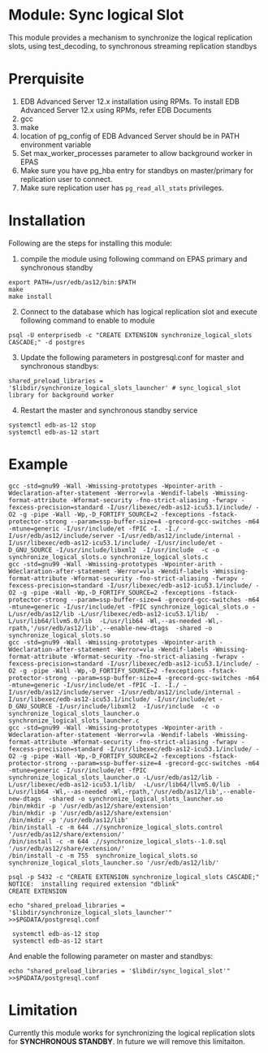 Module: Sync logical Slot
=========================================

This module provides a mechanism to synchronize the logical replication slots, using test_decoding, to synchronous streaming replication standbys

# Prerquisite

1. EDB Advanced Server 12.x installation using RPMs. To install EDB Advanced Server 12.x using RPMs, refer EDB Documents
2. gcc
3. make
4. location of pg_config of EDB Advanced Server should be in PATH environment variable
5. Set max_worker_processes parameter to allow background worker in EPAS
6. Make sure you have pg_hba entry for standbys on master/primary for replication user to connect.
7. Make sure replication user has `pg_read_all_stats` privileges.

# Installation

Following are the steps for installing this module:

1. compile the module using following command on EPAS primary and synchronous standby
```
export PATH=/usr/edb/as12/bin:$PATH
make 
make install
```
2. Connect to the database which has logical replication slot and execute following command to enable to module
```
psql -U enterprisedb -c "CREATE EXTENSION synchronize_logical_slots CASCADE;" -d postgres
```
3. Update the following parameters in postgresql.conf for master and synchronous standbys:
```
shared_preload_libraries = '$libdir/synchronize_logical_slots_launcher' # sync_logical_slot library for background worker
```
4. Restart the master and synchronous standby service
```
systemctl edb-as-12 stop
systemctl edb-as-12 start
```

# Example

```
gcc -std=gnu99 -Wall -Wmissing-prototypes -Wpointer-arith -Wdeclaration-after-statement -Werror=vla -Wendif-labels -Wmissing-format-attribute -Wformat-security -fno-strict-aliasing -fwrapv -fexcess-precision=standard -I/usr/libexec/edb-as12-icu53.1/include/ -O2 -g -pipe -Wall -Wp,-D_FORTIFY_SOURCE=2 -fexceptions -fstack-protector-strong --param=ssp-buffer-size=4 -grecord-gcc-switches -m64 -mtune=generic -I/usr/include/et -fPIC -I. -I./ -I/usr/edb/as12/include/server -I/usr/edb/as12/include/internal -I/usr/libexec/edb-as12-icu53.1/include/ -I/usr/include/et -D_GNU_SOURCE -I/usr/include/libxml2  -I/usr/include  -c -o synchronize_logical_slots.o synchronize_logical_slots.c
gcc -std=gnu99 -Wall -Wmissing-prototypes -Wpointer-arith -Wdeclaration-after-statement -Werror=vla -Wendif-labels -Wmissing-format-attribute -Wformat-security -fno-strict-aliasing -fwrapv -fexcess-precision=standard -I/usr/libexec/edb-as12-icu53.1/include/ -O2 -g -pipe -Wall -Wp,-D_FORTIFY_SOURCE=2 -fexceptions -fstack-protector-strong --param=ssp-buffer-size=4 -grecord-gcc-switches -m64 -mtune=generic -I/usr/include/et -fPIC synchronize_logical_slots.o -L/usr/edb/as12/lib -L/usr/libexec/edb-as12-icu53.1/lib/  -L/usr/lib64/llvm5.0/lib  -L/usr/lib64 -Wl,--as-needed -Wl,-rpath,'/usr/edb/as12/lib',--enable-new-dtags  -shared -o synchronize_logical_slots.so
gcc -std=gnu99 -Wall -Wmissing-prototypes -Wpointer-arith -Wdeclaration-after-statement -Werror=vla -Wendif-labels -Wmissing-format-attribute -Wformat-security -fno-strict-aliasing -fwrapv -fexcess-precision=standard -I/usr/libexec/edb-as12-icu53.1/include/ -O2 -g -pipe -Wall -Wp,-D_FORTIFY_SOURCE=2 -fexceptions -fstack-protector-strong --param=ssp-buffer-size=4 -grecord-gcc-switches -m64 -mtune=generic -I/usr/include/et -fPIC -I. -I./ -I/usr/edb/as12/include/server -I/usr/edb/as12/include/internal -I/usr/libexec/edb-as12-icu53.1/include/ -I/usr/include/et -D_GNU_SOURCE -I/usr/include/libxml2  -I/usr/include  -c -o synchronize_logical_slots_launcher.o synchronize_logical_slots_launcher.c
gcc -std=gnu99 -Wall -Wmissing-prototypes -Wpointer-arith -Wdeclaration-after-statement -Werror=vla -Wendif-labels -Wmissing-format-attribute -Wformat-security -fno-strict-aliasing -fwrapv -fexcess-precision=standard -I/usr/libexec/edb-as12-icu53.1/include/ -O2 -g -pipe -Wall -Wp,-D_FORTIFY_SOURCE=2 -fexceptions -fstack-protector-strong --param=ssp-buffer-size=4 -grecord-gcc-switches -m64 -mtune=generic -I/usr/include/et -fPIC synchronize_logical_slots_launcher.o -L/usr/edb/as12/lib -L/usr/libexec/edb-as12-icu53.1/lib/  -L/usr/lib64/llvm5.0/lib  -L/usr/lib64 -Wl,--as-needed -Wl,-rpath,'/usr/edb/as12/lib',--enable-new-dtags  -shared -o synchronize_logical_slots_launcher.so
/bin/mkdir -p '/usr/edb/as12/share/extension'
/bin/mkdir -p '/usr/edb/as12/share/extension'
/bin/mkdir -p '/usr/edb/as12/lib'
/bin/install -c -m 644 .//synchronize_logical_slots.control '/usr/edb/as12/share/extension/'
/bin/install -c -m 644 .//synchronize_logical_slots--1.0.sql  '/usr/edb/as12/share/extension/'
/bin/install -c -m 755  synchronize_logical_slots.so synchronize_logical_slots_launcher.so '/usr/edb/as12/lib/'

psql -p 5432 -c "CREATE EXTENSION synchronize_logical_slots CASCADE;"
NOTICE:  installing required extension "dblink"
CREATE EXTENSION

echo "shared_preload_libraries = '$libdir/synchronize_logical_slots_launcher'" >>$PGDATA/postgresql.conf
 
 systemctl edb-as-12 stop
 systemctl edb-as-12 start
 ```
And enable the following parameter on master and standbys:
```
echo "shared_preload_libraries = '$libdir/sync_logical_slot'" >>$PGDATA/postgresql.conf
 ```
# Limitation
Currently this module works for synchronizing the logical replication slots for **SYNCHRONOUS STANDBY**. 
In future we will remove this limitaiton.
